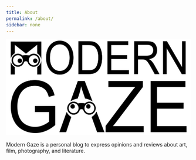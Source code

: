 ```yaml
---
title: About
permalink: /about/
sidebar: none
---
```

![Modern Gaze](https://raw.githubusercontent.com/argumentativeyouth/modern-gaze/master/assets/img/modern-gaze.png)

Modern Gaze is a personal blog to express opinions and reviews about art, film, photography, and literature. 
